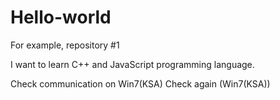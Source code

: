 # Hello-world
For example, repository #1

I want to learn C++ and JavaScript programming language.

Check communication on Win7(KSA)
Check again (Win7(KSA))
